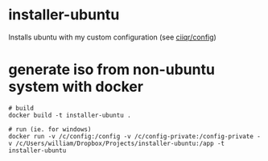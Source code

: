 # installer-ubuntu

Installs ubuntu with my custom configuration (see [ciiqr/config](https://github.com/ciiqr/config))

# generate iso from non-ubuntu system with docker
```
# build
docker build -t installer-ubuntu .

# run (ie. for windows)
docker run -v /c/config:/config -v /c/config-private:/config-private -v /c/Users/william/Dropbox/Projects/installer-ubuntu:/app -t installer-ubuntu
```
